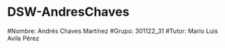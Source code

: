 # DSW-AndresChaves

#Nombre: Andrés Chaves Martínez
#Grupo: 301122_31
#Tutor: Mario Luis Avila Pérez
